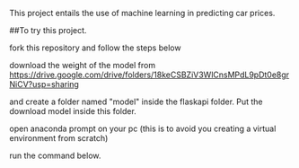 This project entails the use of machine learning in predicting car prices.

##To try this project. 

fork this repository and follow the steps below

download the weight of the model from https://drive.google.com/drive/folders/18keCSBZiV3WlCnsMPdL9pDt0e8grNiCV?usp=sharing

and create a folder named "model" inside the flaskapi folder. Put the download model inside this folder.

open anaconda prompt on your pc (this is to avoid you creating a virtual environment from scratch)

run the command below.